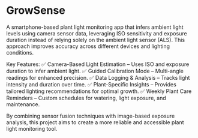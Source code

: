 # GrowSense
A smartphone-based plant light monitoring app that infers ambient light levels using camera sensor data, leveraging ISO sensitivity and exposure duration instead of relying solely on the ambient light sensor (ALS). This approach improves accuracy across different devices and lighting conditions.

Key Features:
✅ Camera-Based Light Estimation – Uses ISO and exposure duration to infer ambient light.
✅ Guided Calibration Mode – Multi-angle readings for enhanced precision.
✅ Data Logging & Analysis – Tracks light intensity and duration over time.
✅ Plant-Specific Insights – Provides tailored lighting recommendations for optimal growth.
✅ Weekly Plant Care Reminders – Custom schedules for watering, light exposure, and maintenance.

By combining sensor fusion techniques with image-based exposure analysis, this project aims to create a more reliable and accessible plant light monitoring tool.
